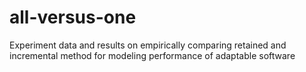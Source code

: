 # all-versus-one
Experiment data and results on empirically comparing retained and incremental method for modeling performance of adaptable software
